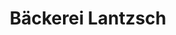 ---
title: "Bäckerei Lantzsch"
url: /dessau-rosslau/baeckerei-lantzsch-zunftstrasse/
shop: Bäckerei
---